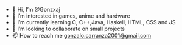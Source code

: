 - 👋 Hi, I’m @Gonzxaj
- 👀 I’m interested in games, anime and hardware
- 🌱 I’m currently learning C, C++,Java, Haskell, HTML, CSS and JS
- 💞️ I’m looking to collaborate on small projects
- 📫 How to reach me gonzalo.carranza2001@gmail.com


